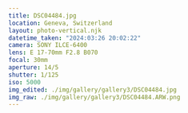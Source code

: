 ```yaml
---
title: DSC04484.jpg
location: Geneva, Switzerland
layout: photo-vertical.njk
datetime_taken: "2024:03:26 20:02:22"
camera: SONY ILCE-6400
lens: E 17-70mm F2.8 B070
focal: 30mm
aperture: 14/5
shutter: 1/125
iso: 5000
img_edited: ./img/gallery/gallery3/DSC04484.jpg
img_raw: ./img/gallery/gallery3/DSC04484.ARW.png
---
```

